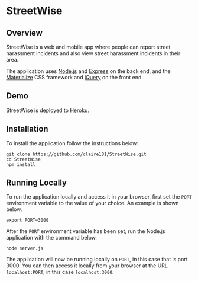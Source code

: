 # StreetWise

## Overview

StreetWise is a web and mobile app where people can report street harassment incidents and also view street harassment incidents in their area.

The application uses [Node.js](https://nodejs.org/en/) and [Express](https://expressjs.com/) on the back end, and the [Materialize](http://materializecss.com/getting-started.html) CSS framework and [jQuery](https://jquery.com) on the front end.

## Demo
	
StreetWise is deployed to [Heroku](https://streetwiseapp.herokuapp.com/).

## Installation

To install the application follow the instructions below:

	git clone https://github.com/claire181/StreetWise.git
	cd StreetWise
	npm install
	
## Running Locally

To run the application locally and access it in your browser, first set the `PORT` environment variable to the value of your choice. An example is shown below.

	export PORT=3000
	
After the `PORT` environment variable has been set, run the Node.js application with the command below.

	node server.js
	
The application will now be running locally on `PORT`, in this case that is port 3000. You can then access it locally from your browser at the URL `localhost:PORT`, in this case `localhost:3000`.